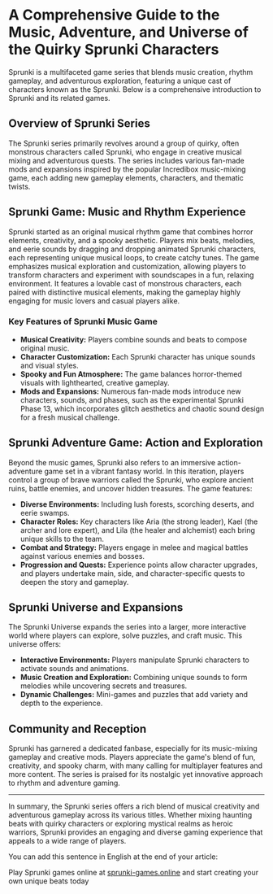 # A Comprehensive Guide to the Music, Adventure, and Universe of the Quirky Sprunki Characters

Sprunki is a multifaceted game series that blends music creation, rhythm gameplay, and adventurous exploration, featuring a unique cast of characters known as the Sprunki. Below is a comprehensive introduction to Sprunki and its related games.

## Overview of Sprunki Series

The Sprunki series primarily revolves around a group of quirky, often monstrous characters called Sprunki, who engage in creative musical mixing and adventurous quests. The series includes various fan-made mods and expansions inspired by the popular Incredibox music-mixing game, each adding new gameplay elements, characters, and thematic twists.

## Sprunki Game: Music and Rhythm Experience

Sprunki started as an original musical rhythm game that combines horror elements, creativity, and a spooky aesthetic. Players mix beats, melodies, and eerie sounds by dragging and dropping animated Sprunki characters, each representing unique musical loops, to create catchy tunes. The game emphasizes musical exploration and customization, allowing players to transform characters and experiment with soundscapes in a fun, relaxing environment. It features a lovable cast of monstrous characters, each paired with distinctive musical elements, making the gameplay highly engaging for music lovers and casual players alike.

### Key Features of Sprunki Music Game

- **Musical Creativity:** Players combine sounds and beats to compose original music.
- **Character Customization:** Each Sprunki character has unique sounds and visual styles.
- **Spooky and Fun Atmosphere:** The game balances horror-themed visuals with lighthearted, creative gameplay.
- **Mods and Expansions:** Numerous fan-made mods introduce new characters, sounds, and phases, such as the experimental Sprunki Phase 13, which incorporates glitch aesthetics and chaotic sound design for a fresh musical challenge.

## Sprunki Adventure Game: Action and Exploration

Beyond the music games, Sprunki also refers to an immersive action-adventure game set in a vibrant fantasy world. In this iteration, players control a group of brave warriors called the Sprunki, who explore ancient ruins, battle enemies, and uncover hidden treasures. The game features:

- **Diverse Environments:** Including lush forests, scorching deserts, and eerie swamps.
- **Character Roles:** Key characters like Aria (the strong leader), Kael (the archer and lore expert), and Lila (the healer and alchemist) each bring unique skills to the team.
- **Combat and Strategy:** Players engage in melee and magical battles against various enemies and bosses.
- **Progression and Quests:** Experience points allow character upgrades, and players undertake main, side, and character-specific quests to deepen the story and gameplay.

## Sprunki Universe and Expansions

The Sprunki Universe expands the series into a larger, more interactive world where players can explore, solve puzzles, and craft music. This universe offers:

- **Interactive Environments:** Players manipulate Sprunki characters to activate sounds and animations.
- **Music Creation and Exploration:** Combining unique sounds to form melodies while uncovering secrets and treasures.
- **Dynamic Challenges:** Mini-games and puzzles that add variety and depth to the experience.

## Community and Reception

Sprunki has garnered a dedicated fanbase, especially for its music-mixing gameplay and creative mods. Players appreciate the game's blend of fun, creativity, and spooky charm, with many calling for multiplayer features and more content. The series is praised for its nostalgic yet innovative approach to rhythm and adventure gaming.

---

In summary, the Sprunki series offers a rich blend of musical creativity and adventurous gameplay across its various titles. Whether mixing haunting beats with quirky characters or exploring mystical realms as heroic warriors, Sprunki provides an engaging and diverse gaming experience that appeals to a wide range of players.


You can add this sentence in English at the end of your article:

Play Sprunki games online at [sprunki-games.online](https://sprunki-games.online)  and start creating your own unique beats today
